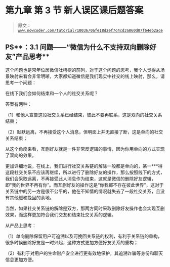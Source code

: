 # 第九章 第 3 节 新人误区课后题答案

> 原文：[`www.nowcoder.com/tutorial/10036/0afe18d2ef7c4cd3a860d07f64eb2ace`](https://www.nowcoder.com/tutorial/10036/0afe18d2ef7c4cd3a860d07f64eb2ace)

## **PS****：3.1 问题——“微信为什么不支持双向删除好友”产品思考**

这个问题也是常年位居微信吐槽榜的前列，对于这个问题的思考，我个人觉得从场景映射来看会非常明晰，大家都知道微信是我们现实中社交的线上映射，那么，请思考一个问题：

在线下我们会如何结束和一个人的社交关系呢？

答案有两种：

（1）和他人宣告这段社交关系已经结束，彼此不要再联系，这是双向的社交关系结束；

（2）默默远离，不再接受这个人消息，但明面上并无直接了断，这是单向的社交关系结束；

从这个角度来看，互删好友就是一件非常反逻辑的事情，因为你用单向的方式实现了双向的效果。

更加详细地说，在线上，我们进行社交关系链的解除一般都是单向的，某一***得这段社交关系不应该再继续，所以进行了删除好友的操作，那么按照线下的方式，我们会采取远离，不再接受此人消息作为结束，这就是微信的删除好友逻辑，即“我的世界不再有你”。而互删好友的操作这是“你我都不存在彼此世界”，这对于关系链中的另一方是很不公平的，他在不知情的情况就失去了一段社交关系，且没有其他缓和挽回的余地。

当然，如果社交关系链的解除是双方，那两方同时采取删除好友操作也会实现互删效果，而这样更加符合我们交友和结束社交关系的逻辑。

从产品上思考：

（1）单向删除保留用户可追溯以及可挽回关系链的权利，有利于关系链的重构，很多时候删除好友是一时兴起，这种方式更加方便好友关系的重构；

（2）有利于对用户的生命财产安全进行更有效地保护，其追溯诈骗等身份和聊天信息更加方便。